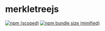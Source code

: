 # merkletreejs

[![npm (scoped)](https://img.shields.io/npm/v/@sinasabet81/merkletree.svg)](https://www.npmjs.com/package/@sinasabet81/merkletree)
[![npm bundle size (minified)](https://img.shields.io/bundlephobia/min/@sinasabet81/merkletree.svg)](https://www.npmjs.com/package/@sinasabet81/merkletree)
